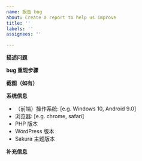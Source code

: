 ```yaml
---
name: 报告 bug
about: Create a report to help us improve
title: ''
labels: ''
assignees: ''

---
```


<!-- 
如果这是您第一次在GitHub上发 issue，请阅读【提问的智慧】：https://github.com/ryanhanwu/How-To-Ask-Questions-The-Smart-Way/blob/master/README-zh_CN.md 
-->

**描述问题**

**bug 重现步骤**

**截图（如有）**

**系统信息**
 - （前端）操作系统: [e.g. Windows 10, Android 9.0]
 - 浏览器: [e.g. chrome, safari]
 - PHP 版本
 - WordPress 版本
 - Sakura 主题版本

**补充信息**
